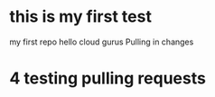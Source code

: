 # this is my first test
my first repo
hello cloud gurus
Pulling in changes
# 4 testing pulling requests
